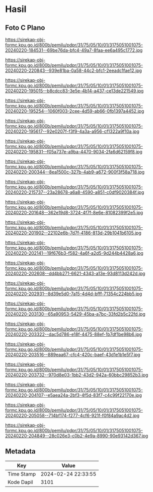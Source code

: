 # Hasil

## Foto C Plano

https://sirekap-obj-formc.kpu.go.id/800b/pemilu/pdpr/31/75/05/10/01/3175051001075-20240220-184531--69be76da-bfc4-49a7-8faa-ee6a495c1772.jpg

https://sirekap-obj-formc.kpu.go.id/800b/pemilu/pdpr/31/75/05/10/01/3175051001075-20240220-220843--939e81ba-0a58-44c2-bfc1-2eeadc1fae12.jpg

https://sirekap-obj-formc.kpu.go.id/800b/pemilu/pdpr/31/75/05/10/01/3175051001075-20240220-195015--b8cdcc83-3e5e-4b14-a437-ce13de221549.jpg

https://sirekap-obj-formc.kpu.go.id/800b/pemilu/pdpr/31/75/05/10/01/3175051001075-20240220-195254--1060f003-2cee-4d59-ab66-0fb1397a4452.jpg

https://sirekap-obj-formc.kpu.go.id/800b/pemilu/pdpr/31/75/05/10/01/3175051001075-20240220-195617--92e0207f-f3f9-4a3a-a956-cf1322a9f10a.jpg

https://sirekap-obj-formc.kpu.go.id/800b/pemilu/pdpr/31/75/05/10/01/3175051001075-20240220-195831--f05a737e-a9ba-4470-9034-2fa6d62159f8.jpg

https://sirekap-obj-formc.kpu.go.id/800b/pemilu/pdpr/31/75/05/10/01/3175051001075-20240220-200344--8ea1500c-327b-4ab9-a672-900f3f58a718.jpg

https://sirekap-obj-formc.kpu.go.id/800b/pemilu/pdpr/31/75/05/10/01/3175051001075-20240220-215737--23a28678-a6a8-4590-a851-c0df9020384f.jpg

https://sirekap-obj-formc.kpu.go.id/800b/pemilu/pdpr/31/75/05/10/01/3175051001075-20240220-201648--362e19d8-3724-4f7f-8e6e-81082399f2e5.jpg

https://sirekap-obj-formc.kpu.go.id/800b/pemilu/pdpr/31/75/05/10/01/3175051001075-20240220-201902--22102e6b-7d7f-4186-813d-29b1041b6105.jpg

https://sirekap-obj-formc.kpu.go.id/800b/pemilu/pdpr/31/75/05/10/01/3175051001075-20240220-202141--19f676b3-f582-4a6f-a2d5-9d244b4428a6.jpg

https://sirekap-obj-formc.kpu.go.id/800b/pemilu/pdpr/31/75/05/10/01/3175051001075-20240220-202608--dd4bb271-6621-4343-a13e-93d8113d242d.jpg

https://sirekap-obj-formc.kpu.go.id/800b/pemilu/pdpr/31/75/05/10/01/3175051001075-20240220-202931--8d39e5d0-7a15-4d4d-bfff-71354c224bb5.jpg

https://sirekap-obj-formc.kpu.go.id/800b/pemilu/pdpr/31/75/05/10/01/3175051001075-20240220-203130--65a90953-5429-45ba-a7bc-33fd2b5c22fd.jpg

https://sirekap-obj-formc.kpu.go.id/800b/pemilu/pdpr/31/75/05/10/01/3175051001075-20240220-203322--dac5d786-e18f-4475-88ef-1b7df1be98b6.jpg

https://sirekap-obj-formc.kpu.go.id/800b/pemilu/pdpr/31/75/05/10/01/3175051001075-20240220-203516--889eaa67-cfc4-420c-baef-43d1e1b1e5f7.jpg

https://sirekap-obj-formc.kpu.go.id/800b/pemilu/pdpr/31/75/05/10/01/3175051001075-20240220-203732--970d8e03-1bb2-43d2-942a-60bbc29852b3.jpg

https://sirekap-obj-formc.kpu.go.id/800b/pemilu/pdpr/31/75/05/10/01/3175051001075-20240220-204107--e5aea24a-2bf3-4f5d-83f7-c4c99f22170e.jpg

https://sirekap-obj-formc.kpu.go.id/800b/pemilu/pdpr/31/75/05/10/01/3175051001075-20240220-205058--714bf174-f277-4cf6-921f-f0f84a9ac4d2.jpg

https://sirekap-obj-formc.kpu.go.id/800b/pemilu/pdpr/31/75/05/10/01/3175051001075-20240220-204849--28c026e3-c0b2-4e9a-8990-90e93142d367.jpg


## Metadata

| Key        | Value               |
| ---------- | ------------------- |
| Time Stamp | 2024-02-24 22:33:55 |
| Kode Dapil | 3101                |



